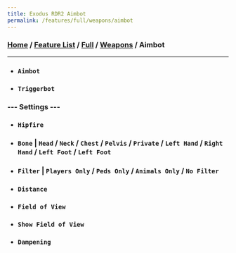 ```yaml
---
title: Exodus RDR2 Aimbot
permalink: /features/full/weapons/aimbot
---
```

### [Home](/) / [Feature List](/features) / [Full](/features/full) / [Weapons](/features/full/weapons) / Aimbot
---
- ### `Aimbot`
- ### `Triggerbot`
### --- Settings ---
- ### `Hipfire`
- ### `Bone` | `Head` / `Neck` / `Chest` / `Pelvis` / `Private` / `Left Hand` / `Right Hand` / `Left Foot` / `Left Foot`
- ### `Filter` | `Players Only` / `Peds Only` / `Animals Only` / `No Filter`
- ### `Distance`
- ### `Field of View`
- ### `Show Field of View`
- ### `Dampening`
